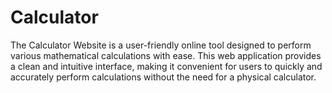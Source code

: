 # Calculator
 
  The Calculator Website is a user-friendly online tool designed to perform various mathematical calculations with ease. This web application provides a clean and intuitive interface, making it convenient for users to quickly and accurately perform calculations without the need for a physical calculator.